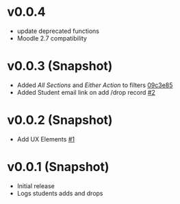 # v0.0.4

- update deprecated functions
- Moodle 2.7 compatibility

# v0.0.3 (Snapshot)

- Added _All Sections_ and _Either Action_ to filters [09c3e85](https://github.com/lsuits/ues_logs/commit/09c3e854a6f8b8921bb17cb2498305c8b2f5be24)
- Added Student email link on add /drop record [#2](https://github.com/lsuits/ues_logs/issues/2)

# v0.0.2 (Snapshot)

- Add UX Elements [#1](https://github.com/lsuits/ues_logs/issues/1)

# v0.0.1 (Snapshot)

- Initial release
- Logs students adds and drops
